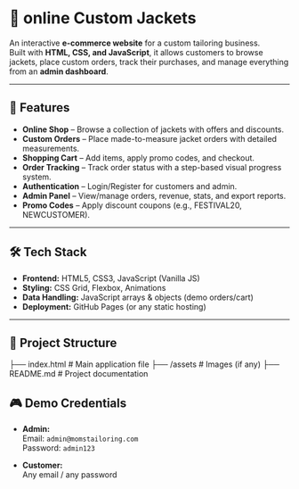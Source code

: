 # 🧥 online Custom Jackets

An interactive **e-commerce website** for a custom tailoring business.  
Built with **HTML, CSS, and JavaScript**, it allows customers to browse jackets, place custom orders, track their purchases, and manage everything from an **admin dashboard**.

---

## 🚀 Features

- **Online Shop** – Browse a collection of jackets with offers and discounts.  
- **Custom Orders** – Place made-to-measure jacket orders with detailed measurements.  
- **Shopping Cart** – Add items, apply promo codes, and checkout.  
- **Order Tracking** – Track order status with a step-based visual progress system.  
- **Authentication** – Login/Register for customers and admin.  
- **Admin Panel** – View/manage orders, revenue, stats, and export reports.  
- **Promo Codes** – Apply discount coupons (e.g., FESTIVAL20, NEWCUSTOMER).  

---

## 🛠️ Tech Stack

- **Frontend:** HTML5, CSS3, JavaScript (Vanilla JS)  
- **Styling:** CSS Grid, Flexbox, Animations  
- **Data Handling:** JavaScript arrays & objects (demo orders/cart)  
- **Deployment:** GitHub Pages (or any static hosting)  

---

## 📂 Project Structure
├── index.html # Main application file
├── /assets # Images (if any)
├── README.md # Project documentation

## 🎮 Demo Credentials

- **Admin:**  
  Email: `admin@momstailoring.com`  
  Password: `admin123`

- **Customer:**  
  Any email / any password  

